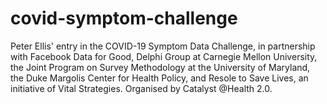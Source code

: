 # covid-symptom-challenge
Peter Ellis' entry in the COVID-19  Symptom Data Challenge, in partnership with Facebook Data for Good, Delphi Group at Carnegie Mellon University, the Joint Program on Survey Methodology at the University of Maryland, the Duke Margolis Center for Health Policy, and Resole to Save Lives, an initiative of Vital Strategies. Organised by Catalyst @Health 2.0.
